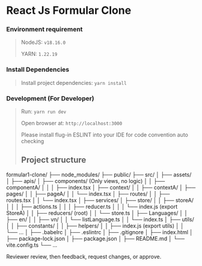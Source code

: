 # React Js Formular Clone

### Environment requirement
>
> NodeJS: `v18.16.0`
>
> YARN: `1.22.19`

### Install Dependencies
> Install project dependencies: `yarn install`

### Development (For Developer)
> Run: `yarn run dev`
>
> Open browser at: `http://localhost:3000`
> 
>
> Please install flug-in ESLINT into your IDE for code convention auto checking
>
> ## Project structure
formular1-clone/
├── node_modules/
├── public/
├── src/
│   ├── assets/
│   ├── apis/
│   ├── components/ (Only views, no logic)
│   │   ├── componentA/
│   │   │   ├── index.tsx
│   ├── context/
│   │   ├── contextA/
│   ├── pages/
│   │   ├── pageA/
│   │   └── index.tsx
│   ├── routes/
│   │   ├── routes.tsx
│   │   └── index.tsx
│   ├── services/
│   ├── store/
│   │   ├── storeA/
│   │   │   ├── actions.ts
│   │   │   ├── reducer.ts
│   │   │   └── index.js (export StoreA)
│   │   ├── reducers/ (root)
│   │   └── store.ts
│   ├── Languages/
│   │   ├── en/
│   │   ├── vn/
│   │   └── listLanguage.ts
│   │   └── index.ts
│   ├── utils/
│   │   ├── constants/
│   │   ├── helpers/
│   │   ├── index.js (export utils)
│   │   └── ...
│   ├── .babelrc
│   ├── .eslintrc
│   ├── .gitignore
│   ├── index.html
│   ├── package-lock.json
│   ├── package.json
│   ├── README.md
│   └── vite.config.ts
└── ...


Reviewer review, then feedback, request changes, or approve. 

